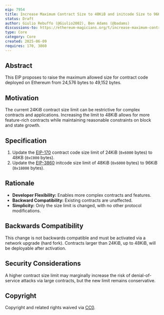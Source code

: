 ```yaml
---
eip: 7954
title: Increase Maximum Contract Size to 48KiB and initcode Size to 96KiB
status: Draft
author: Giulio Rebuffo (@Giulio2002), Ben Adams (@badams)
discussions-to: https://ethereum-magicians.org/t/increase-maximum-contract-size-to-48kb/24509
type: Core
category: Core
created: 2025-06-09
requires: 170, 3860
---
```


## Abstract

This EIP proposes to raise the maximum allowed size for contract code deployed on Ethereum from 24,576 bytes to 49,152 bytes.

## Motivation

The current 24KiB contract size limit can be restrictive for complex contracts and applications. Increasing the limit to 48KiB allows for more feature-rich contracts while maintaining reasonable constraints on block and state growth.

## Specification

1. Update the [EIP-170](./eip-170.md) contract code size limit of 24KiB (`0x6000` bytes) to 48KB (`0xC000` bytes).
2. Update the [EIP-3860](./eip-3860.md) initcode size limit of 48KiB (`0x6000` bytes) to 96KiB (`0x18000` bytes).

## Rationale

- **Developer Flexibility:** Enables more complex contracts and features.
- **Backward Compatibility:** Existing contracts are unaffected.
- **Simplicity:** Only the size limit is changed, with no other protocol modifications.

## Backwards Compatibility

This change is not backwards compatible and must be activated via a network upgrade (hard fork). Contracts larger than 24KiB, up to 48KiB, will be deployable after activation.

## Security Considerations

A higher contract size limit may marginally increase the risk of denial-of-service attacks via large contracts, but the new limit remains conservative.

## Copyright

Copyright and related rights waived via [CC0](https://creativecommons.org/publicdomain/zero/1.0/).
